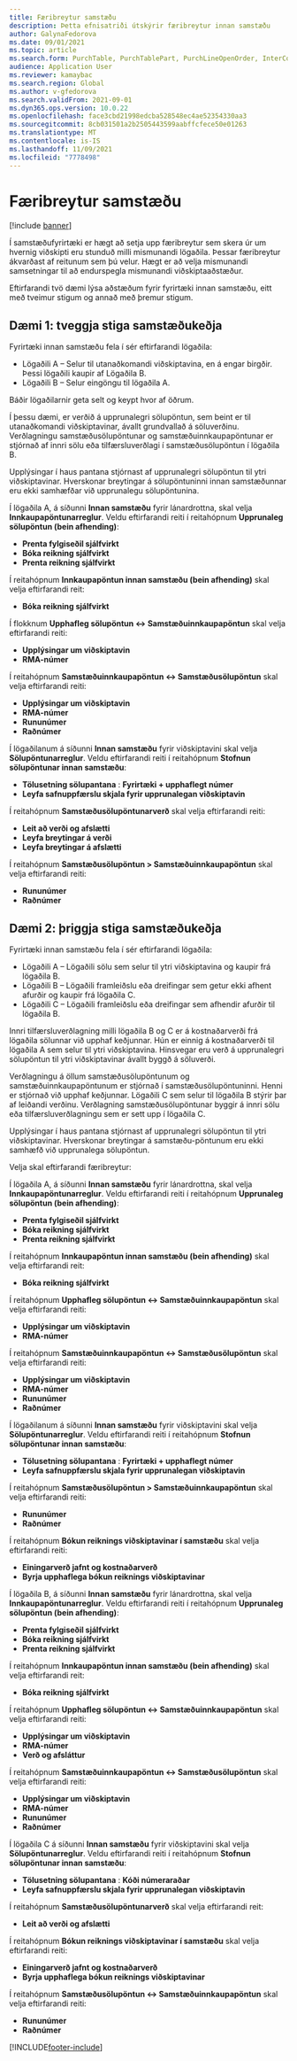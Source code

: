 ```yaml
---
title: Færibreytur samstæðu
description: Þetta efnisatriði útskýrir færibreytur innan samstæðu
author: GalynaFedorova
ms.date: 09/01/2021
ms.topic: article
ms.search.form: PurchTable, PurchTablePart, PurchLineOpenOrder, InterCompanyTradingRelationSetupCustomer
audience: Application User
ms.reviewer: kamaybac
ms.search.region: Global
ms.author: v-gfedorova
ms.search.validFrom: 2021-09-01
ms.dyn365.ops.version: 10.0.22
ms.openlocfilehash: face3cbd21998edcba528548ec4ae52354330aa3
ms.sourcegitcommit: 8cb031501a2b2505443599aabffcfece50e01263
ms.translationtype: MT
ms.contentlocale: is-IS
ms.lasthandoff: 11/09/2021
ms.locfileid: "7778498"
---
```

# <a name="intercompany-parameters"></a>Færibreytur samstæðu

[!include [banner](../../includes/banner.md)]

Í samstæðufyrirtæki er hægt að setja upp færibreytur sem skera úr um hvernig viðskipti eru stunduð milli mismunandi lögaðila. Þessar færibreytur ákvarðast af reitunum sem þú velur. Hægt er að velja mismunandi samsetningar til að endurspegla mismunandi viðskiptaaðstæður.

Eftirfarandi tvö dæmi lýsa aðstæðum fyrir fyrirtæki innan samstæðu, eitt með tveimur stigum og annað með þremur stigum.

## <a name="example-1-two-level-intercompany-chain"></a>Dæmi 1: tveggja stiga samstæðukeðja

Fyrirtæki innan samstæðu fela í sér eftirfarandi lögaðila:

- Lögaðili A – Selur til utanaðkomandi viðskiptavina, en á engar birgðir. Þessi lögaðili kaupir af Lögaðila B.
- Lögaðili B – Selur eingöngu til lögaðila A.

Báðir lögaðilarnir geta selt og keypt hvor af öðrum.

Í þessu dæmi, er verðið á upprunalegri sölupöntun, sem beint er til utanaðkomandi viðskiptavinar, ávallt grundvallað á söluverðinu. Verðlagningu samstæðusölupöntunar og samstæðuinnkaupapöntunar er stjórnað af innri sölu eða tilfærsluverðlagi í samstæðusölupöntun í lögaðila B.

Upplýsingar í haus pantana stjórnast af upprunalegri sölupöntun til ytri viðskiptavinar. Hverskonar breytingar á sölupöntuninni innan samstæðunnar eru ekki samhæfðar við upprunalegu sölupöntunina.

Í lögaðila A, á síðunni **Innan samstæðu** fyrir lánardrottna, skal velja **Innkaupapöntunarreglur**. Veldu eftirfarandi reiti í reitahópnum **Upprunaleg sölupöntun (bein afhending)**:

- **Prenta fylgiseðil sjálfvirkt**
- **Bóka reikning sjálfvirkt**
- **Prenta reikning sjálfvirkt**

Í reitahópnum **Innkaupapöntun innan samstæðu (bein afhending)** skal velja eftirfarandi reit:

- **Bóka reikning sjálfvirkt**

Í flokknum **Upphafleg sölupöntun <-> Samstæðuinnkaupapöntun** skal velja eftirfarandi reiti:

- **Upplýsingar um viðskiptavin**
- **RMA-númer**

Í reitahópnum **Samstæðuinnkaupapöntun <-> Samstæðusölupöntun** skal velja eftirfarandi reiti:

- **Upplýsingar um viðskiptavin**
- **RMA-númer**
- **Rununúmer**
- **Raðnúmer**

Í lögaðilanum á síðunni **Innan samstæðu** fyrir viðskiptavini skal velja **Sölupöntunarreglur**. Veldu eftirfarandi reiti í reitahópnum **Stofnun sölupöntunar innan samstæðu**:

- **Tölusetning sölupantana** : **Fyrirtæki + upphaflegt númer**
- **Leyfa safnuppfærslu skjala fyrir upprunalegan viðskiptavin**

Í reitahópnum **Samstæðusölupöntunarverð** skal velja eftirfarandi reiti:

- **Leit að verði og afslætti**
- **Leyfa breytingar á verði**
- **Leyfa breytingar á afslætti**

Í reitahópnum **Samstæðusölupöntun \> Samstæðuinnkaupapöntun** skal velja eftirfarandi reiti:

- **Rununúmer**
- **Raðnúmer**

## <a name="example-2-three-level-intercompany-chain"></a>Dæmi 2: þriggja stiga samstæðukeðja

Fyrirtæki innan samstæðu fela í sér eftirfarandi lögaðila:

- Lögaðili A – Lögaðili sölu sem selur til ytri viðskiptavina og kaupir frá lögaðila B.
- Lögaðili B – Lögaðili framleiðslu eða dreifingar sem getur ekki afhent afurðir og kaupir frá lögaðila C.
- Lögaðili C – Lögaðili framleiðslu eða dreifingar sem afhendir afurðir til lögaðila B.

Innri tilfærsluverðlagning milli lögaðila B og C er á kostnaðarverði frá lögaðila sölunnar við upphaf keðjunnar. Hún er einnig á kostnaðarverði til lögaðila A sem selur til ytri viðskiptavina. Hinsvegar eru verð á upprunalegri sölupöntun til ytri viðskiptavinar ávallt byggð á söluverði.

Verðlagningu á öllum samstæðusölupöntunum og samstæðuinnkaupapöntunum er stjórnað í samstæðusölupöntuninni. Henni er stjórnað við upphaf keðjunnar. Lögaðili C sem selur til lögaðila B stýrir þar af leiðandi verðinu. Verðlagning samstæðusölupöntunar byggir á innri sölu eða tilfærsluverðlagningu sem er sett upp í lögaðila C.

Upplýsingar í haus pantana stjórnast af upprunalegri sölupöntun til ytri viðskiptavinar. Hverskonar breytingar á samstæðu-pöntunum eru ekki samhæfð við upprunalega sölupöntun.

Velja skal eftirfarandi færibreytur:

Í lögaðila A, á síðunni **Innan samstæðu** fyrir lánardrottna, skal velja **Innkaupapöntunarreglur**. Veldu eftirfarandi reiti í reitahópnum **Upprunaleg sölupöntun (bein afhending)**:

- **Prenta fylgiseðil sjálfvirkt**
- **Bóka reikning sjálfvirkt**
- **Prenta reikning sjálfvirkt**

Í reitahópnum **Innkaupapöntun innan samstæðu (bein afhending)** skal velja eftirfarandi reit:

- **Bóka reikning sjálfvirkt**

Í reitahópnum **Upphafleg sölupöntun <-> Samstæðuinnkaupapöntun** skal velja eftirfarandi reiti:

- **Upplýsingar um viðskiptavin**
- **RMA-númer**

Í reitahópnum **Samstæðuinnkaupapöntun <-> Samstæðusölupöntun** skal velja eftirfarandi reiti:

- **Upplýsingar um viðskiptavin**
- **RMA-númer**
- **Rununúmer**
- **Raðnúmer**

Í lögaðilanum á síðunni **Innan samstæðu** fyrir viðskiptavini skal velja **Sölupöntunarreglur**. Veldu eftirfarandi reiti í reitahópnum **Stofnun sölupöntunar innan samstæðu**:

- **Tölusetning sölupantana** : **Fyrirtæki + upphaflegt númer**
- **Leyfa safnuppfærslu skjala fyrir upprunalegan viðskiptavin**

Í reitahópnum **Samstæðusölupöntun \> Samstæðuinnkaupapöntun** skal velja eftirfarandi reiti:

- **Rununúmer**
- **Raðnúmer**

Í reitahópnum **Bókun reiknings viðskiptavinar í samstæðu** skal velja eftirfarandi reiti:

- **Einingarverð jafnt og kostnaðarverð**
- **Byrja upphaflega bókun reiknings viðskiptavinar**

Í lögaðila B, á síðunni **Innan samstæðu** fyrir lánardrottna, skal velja **Innkaupapöntunarreglur**. Veldu eftirfarandi reiti í reitahópnum **Upprunaleg sölupöntun (bein afhending)**:

- **Prenta fylgiseðil sjálfvirkt**
- **Bóka reikning sjálfvirkt**
- **Prenta reikning sjálfvirkt**

Í reitahópnum **Innkaupapöntun innan samstæðu (bein afhending)** skal velja eftirfarandi reit:

- **Bóka reikning sjálfvirkt**

Í reitahópnum **Upphafleg sölupöntun <-> Samstæðuinnkaupapöntun** skal velja eftirfarandi reiti:

- **Upplýsingar um viðskiptavin**
- **RMA-númer**
- **Verð og afsláttur**

Í reitahópnum **Samstæðuinnkaupapöntun <-> Samstæðusölupöntun** skal velja eftirfarandi reiti:

- **Upplýsingar um viðskiptavin**
- **RMA-númer**
- **Rununúmer**
- **Raðnúmer**

Í lögaðila C á síðunni **Innan samstæðu** fyrir viðskiptavini skal velja **Sölupöntunarreglur**. Veldu eftirfarandi reiti í reitahópnum **Stofnun sölupöntunar innan samstæðu**:

- **Tölusetning sölupantana** : **Kóði númeraraðar**
- **Leyfa safnuppfærslu skjala fyrir upprunalegan viðskiptavin**

Í reitahópnum **Samstæðusölupöntunarverð** skal velja eftirfarandi reit:

- **Leit að verði og afslætti**

Í reitahópnum **Bókun reiknings viðskiptavinar í samstæðu** skal velja eftirfarandi reiti:

- **Einingarverð jafnt og kostnaðarverð**
- **Byrja upphaflega bókun reiknings viðskiptavinar**

Í reitahópnum **Samstæðusölupöntun <-> Samstæðuinnkaupapöntun** skal velja eftirfarandi reiti:

- **Rununúmer**
- **Raðnúmer**

[!INCLUDE[footer-include](../../includes/footer-banner.md)]
